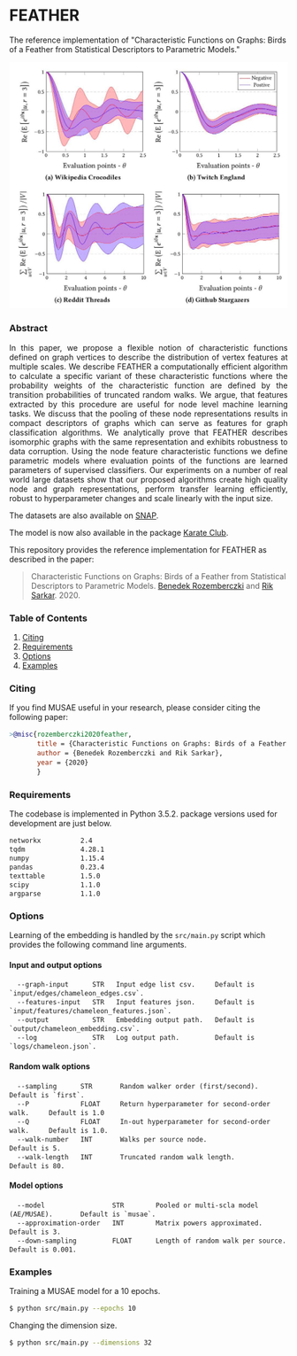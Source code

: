 FEATHER
============================================
The reference implementation of "Characteristic Functions on Graphs: Birds of a Feather from Statistical Descriptors to Parametric Models."
<p align="center">
  <img width="800" src="feather.jpg">
</p>

### Abstract

<p align="justify">
In this paper, we propose a flexible notion of characteristic functions defined on graph vertices to describe the distribution of vertex features at multiple scales. We describe FEATHER a computationally efficient algorithm to calculate a specific variant of these characteristic functions where the probability weights of the characteristic function are defined by the transition probabilities of truncated random walks. We argue, that features extracted by this procedure are useful for node level machine learning tasks. We discuss that the pooling of these node representations results in compact descriptors of graphs which can serve as features for graph classification algorithms. We analytically prove that FEATHER describes isomorphic graphs with the same representation and exhibits robustness to data corruption. Using the node feature characteristic functions we define parametric models where evaluation points of the functions are learned parameters of supervised classifiers. Our experiments on a number of real world large datasets show that our proposed algorithms create high quality node and graph representations, perform transfer learning efficiently, robust to hyperparameter changes and scale linearly with the input size.</p>

The datasets are also available on [SNAP](http://snap.stanford.edu/).

The model is now also available in the package [Karate Club](https://github.com/benedekrozemberczki/karateclub).

This repository provides the reference implementation for FEATHER as described in the paper:
> Characteristic Functions on Graphs: Birds of a Feather from Statistical Descriptors to Parametric Models.
> [Benedek Rozemberczki](http://homepages.inf.ed.ac.uk/s1668259/) and [Rik Sarkar](https://homepages.inf.ed.ac.uk/rsarkar/).
> 2020.


### Table of Contents

1. [Citing](#citing)  
2. [Requirements](#requirements)
3. [Options](#options) 
4. [Examples](#examples)

### Citing

If you find MUSAE useful in your research, please consider citing the following paper:
```bibtex
>@misc{rozemberczki2020feather,    
       title = {Characteristic Functions on Graphs: Birds of a Feather from Statistical Descriptors to Parametric Models},   
       author = {Benedek Rozemberczki and Rik Sarkar},   
       year = {2020}
       }
```
### Requirements
The codebase is implemented in Python 3.5.2. package versions used for development are just below.
```
networkx          2.4
tqdm              4.28.1
numpy             1.15.4
pandas            0.23.4
texttable         1.5.0
scipy             1.1.0
argparse          1.1.0
```
### Options

Learning of the embedding is handled by the `src/main.py` script which provides the following command line arguments.

#### Input and output options

```
  --graph-input      STR   Input edge list csv.     Default is `input/edges/chameleon_edges.csv`.
  --features-input   STR   Input features json.     Default is `input/features/chameleon_features.json`.
  --output           STR   Embedding output path.   Default is `output/chameleon_embedding.csv`.
  --log              STR   Log output path.         Default is `logs/chameleon.json`.
```
#### Random walk options

```
  --sampling      STR       Random walker order (first/second).              Default is `first`.
  --P             FLOAT     Return hyperparameter for second-order walk.     Default is 1.0
  --Q             FLOAT     In-out hyperparameter for second-order walk.     Default is 1.0.
  --walk-number   INT       Walks per source node.                           Default is 5.
  --walk-length   INT       Truncated random walk length.                    Default is 80.
```

#### Model options

```
  --model                 STR        Pooled or multi-scla model (AE/MUSAE).       Default is `musae`.
  --approximation-order   INT        Matrix powers approximated.                  Default is 3.
  --down-sampling         FLOAT      Length of random walk per source.            Default is 0.001.
```

### Examples

Training a MUSAE model for a 10 epochs.
```sh
$ python src/main.py --epochs 10
```
Changing the dimension size.
```sh
$ python src/main.py --dimensions 32
```
